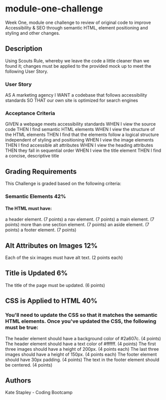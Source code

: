 # module-one-challenge
Week One, module one challenge to review of original code to improve Accessibility & SEO through semantic HTML, element positioning and styling and other changes.

## Description

Using Scouts Rule, whereby we leave the code a little cleaner than we found it; changes must be applied to the provided mock up to meet the following User Story.

### User Story
AS A marketing agency
I WANT a codebase that follows accessibility standards
SO THAT our own site is optimized for search engines

### Acceptance Criteria
GIVEN a webpage meets accessibility standards
WHEN I view the source code
THEN I find semantic HTML elements
WHEN I view the structure of the HTML elements
THEN I find that the elements follow a logical structure independent of styling and positioning
WHEN I view the image elements
THEN I find accessible alt attributes
WHEN I view the heading attributes
THEN they fall in sequential order
WHEN I view the title element
THEN I find a concise, descriptive title

## Grading Requirements
This Challenge is graded based on the following criteria:

### Semantic Elements 42%
#### The HTML must have:
a header element. (7 points)
a nav element. (7 points)
a main element. (7 points)
more than one section element. (7 points)
an aside element. (7 points)
a footer element. (7 points)

## Alt Attributes on Images 12%
Each of the six images must have alt text. (2 points each)

## Title is Updated 6%
The title of the page must be updated. (6 points)

## CSS is Applied to HTML 40%
### You'll need to update the CSS so that it matches the semantic HTML elements. Once you've updated the CSS, the following must be true:
The header element should have a background color of #2a607c. (4 points)
The header element should have a text color of #ffffff. (4 points)
The first three images should have a height of 200px. (4 points each)
The last three images should have a height of 150px. (4 points each)
The footer element should have 30px padding. (4 points)
The text in the footer element should be centered. (4 points)

## Authors
Kate Stapley - Coding Bootcamp
